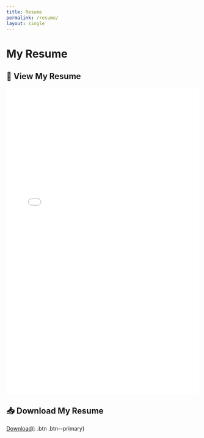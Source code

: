 ```yaml
---
title: Resume
permalink: /resume/
layout: single
---
```


# My Resume

## 📄 View My Resume
<embed 
  src="/BDsProjects-Portfolio/assets/files/resume.pdf"
  type="application/pdf"
  width="100%" 
  height="800px">
</embed>

## 📥 Download My Resume
[Download](/BDsProjects-Portfolio/assets/files/resume.pdf){: .btn .btn--primary}